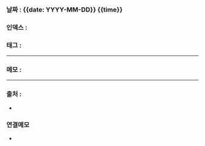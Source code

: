 ### 날짜 : {{date: YYYY-MM-DD}} {{time}}

### 인덱스 :

### 태그 :


----

### 메모 :
> 

----
### 출처 :
-


### 연결메모
-














